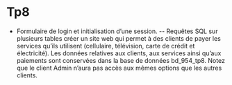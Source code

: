 Tp8
===

- Formulaire de login et initialisation d’une session. -- Requêtes SQL sur plusieurs tables
créer un site web qui permet à des clients de payer les services qu’ils utilisent (cellulaire, télévision, carte de crédit et électricité). Les données relatives aux clients, aux services ainsi qu’aux paiements sont conservées dans la base de données bd_954_tp8. Notez que le client Admin n’aura pas accès aux mêmes options que les autres clients.